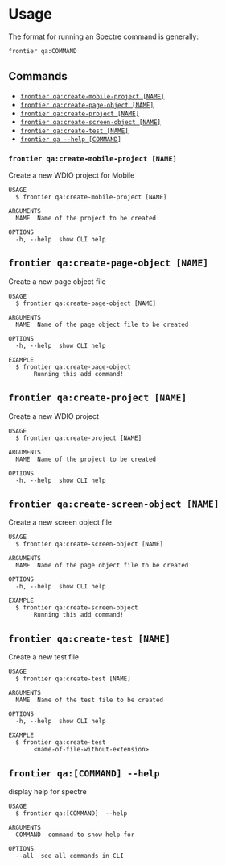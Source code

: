 # Usage

The format for running an Spectre command is generally: 

```bash
frontier qa:COMMAND
```
## Commands
<!-- custom-commands --> 

- [`frontier qa:create-mobile-project [NAME]`](#frontier-qa-create-mobile-project-name)
- [`frontier qa:create-page-object [NAME]`](#frontier-qa-create-page-object-name)
- [`frontier qa:create-project [NAME]`](#frontier-q-create-project-name)
- [`frontier qa:create-screen-object [NAME]`](#frontier-qacreate-screen-object-name)
- [`frontier qa:create-test [NAME]`](#frontier-qa-create-test-name)
- [`frontier qa --help [COMMAND]`](#frontier-qa-help-command)


### `frontier qa:create-mobile-project [NAME]`

Create a new WDIO project for Mobile

```
USAGE
  $ frontier qa:create-mobile-project [NAME]

ARGUMENTS
  NAME  Name of the project to be created

OPTIONS
  -h, --help  show CLI help
```

## `frontier qa:create-page-object [NAME]`

Create a new page object file

```
USAGE
  $ frontier qa:create-page-object [NAME]

ARGUMENTS
  NAME  Name of the page object file to be created

OPTIONS
  -h, --help  show CLI help

EXAMPLE
  $ frontier qa:create-page-object
       Running this add command!
```

## `frontier qa:create-project [NAME]`

Create a new WDIO project

```
USAGE
  $ frontier qa:create-project [NAME]

ARGUMENTS
  NAME  Name of the project to be created

OPTIONS
  -h, --help  show CLI help
```

## `frontier qa:create-screen-object [NAME]`

Create a new screen object file

```
USAGE
  $ frontier qa:create-screen-object [NAME]

ARGUMENTS
  NAME  Name of the page object file to be created

OPTIONS
  -h, --help  show CLI help

EXAMPLE
  $ frontier qa:create-screen-object
       Running this add command!
```

## `frontier qa:create-test [NAME]`

Create a new test file

```
USAGE
  $ frontier qa:create-test [NAME]

ARGUMENTS
  NAME  Name of the test file to be created

OPTIONS
  -h, --help  show CLI help

EXAMPLE
  $ frontier qa:create-test
       <name-of-file-without-extension>
```

## `frontier qa:[COMMAND] --help `

display help for spectre

```
USAGE
  $ frontier qa:[COMMAND]  --help 

ARGUMENTS
  COMMAND  command to show help for

OPTIONS
  --all  see all commands in CLI
```